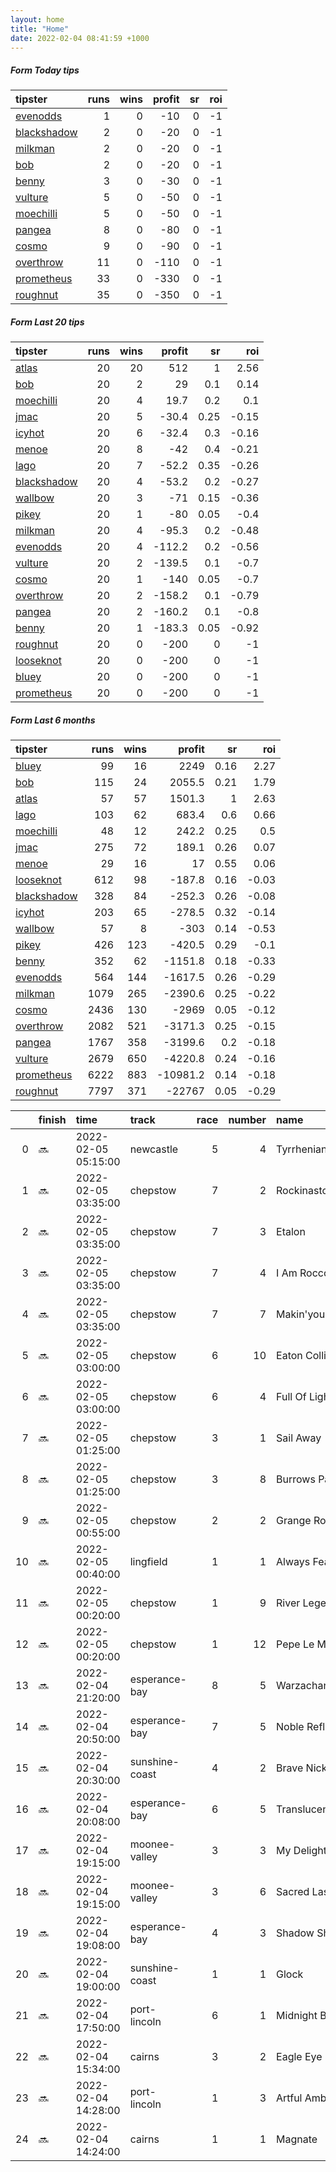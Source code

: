 ```yaml
---   
layout: home  
title: "Home"   
date: 2022-02-04 08:41:59 +1000  
---   
```



##### Form Today tips   

| tipster                                                         |   runs |   wins |   profit |   sr |   roi |
|:----------------------------------------------------------------|-------:|-------:|---------:|-----:|------:|
| [evenodds](https://mrwayneo.github.io/tips/evenodds.html)       |      1 |      0 |      -10 |    0 |    -1 |
| [blackshadow](https://mrwayneo.github.io/tips/blackshadow.html) |      2 |      0 |      -20 |    0 |    -1 |
| [milkman](https://mrwayneo.github.io/tips/milkman.html)         |      2 |      0 |      -20 |    0 |    -1 |
| [bob](https://mrwayneo.github.io/tips/bob.html)                 |      2 |      0 |      -20 |    0 |    -1 |
| [benny](https://mrwayneo.github.io/tips/benny.html)             |      3 |      0 |      -30 |    0 |    -1 |
| [vulture](https://mrwayneo.github.io/tips/vulture.html)         |      5 |      0 |      -50 |    0 |    -1 |
| [moechilli](https://mrwayneo.github.io/tips/moechilli.html)     |      5 |      0 |      -50 |    0 |    -1 |
| [pangea](https://mrwayneo.github.io/tips/pangea.html)           |      8 |      0 |      -80 |    0 |    -1 |
| [cosmo](https://mrwayneo.github.io/tips/cosmo.html)             |      9 |      0 |      -90 |    0 |    -1 |
| [overthrow](https://mrwayneo.github.io/tips/overthrow.html)     |     11 |      0 |     -110 |    0 |    -1 |
| [prometheus](https://mrwayneo.github.io/tips/prometheus.html)   |     33 |      0 |     -330 |    0 |    -1 |
| [roughnut](https://mrwayneo.github.io/tips/roughnut.html)       |     35 |      0 |     -350 |    0 |    -1 |

##### Form Last 20 tips   

| tipster                                                         |   runs |   wins |   profit |   sr |   roi |
|:----------------------------------------------------------------|-------:|-------:|---------:|-----:|------:|
| [atlas](https://mrwayneo.github.io/tips/atlas.html)             |     20 |     20 |    512   | 1    |  2.56 |
| [bob](https://mrwayneo.github.io/tips/bob.html)                 |     20 |      2 |     29   | 0.1  |  0.14 |
| [moechilli](https://mrwayneo.github.io/tips/moechilli.html)     |     20 |      4 |     19.7 | 0.2  |  0.1  |
| [jmac](https://mrwayneo.github.io/tips/jmac.html)               |     20 |      5 |    -30.4 | 0.25 | -0.15 |
| [icyhot](https://mrwayneo.github.io/tips/icyhot.html)           |     20 |      6 |    -32.4 | 0.3  | -0.16 |
| [menoe](https://mrwayneo.github.io/tips/menoe.html)             |     20 |      8 |    -42   | 0.4  | -0.21 |
| [lago](https://mrwayneo.github.io/tips/lago.html)               |     20 |      7 |    -52.2 | 0.35 | -0.26 |
| [blackshadow](https://mrwayneo.github.io/tips/blackshadow.html) |     20 |      4 |    -53.2 | 0.2  | -0.27 |
| [wallbow](https://mrwayneo.github.io/tips/wallbow.html)         |     20 |      3 |    -71   | 0.15 | -0.36 |
| [pikey](https://mrwayneo.github.io/tips/pikey.html)             |     20 |      1 |    -80   | 0.05 | -0.4  |
| [milkman](https://mrwayneo.github.io/tips/milkman.html)         |     20 |      4 |    -95.3 | 0.2  | -0.48 |
| [evenodds](https://mrwayneo.github.io/tips/evenodds.html)       |     20 |      4 |   -112.2 | 0.2  | -0.56 |
| [vulture](https://mrwayneo.github.io/tips/vulture.html)         |     20 |      2 |   -139.5 | 0.1  | -0.7  |
| [cosmo](https://mrwayneo.github.io/tips/cosmo.html)             |     20 |      1 |   -140   | 0.05 | -0.7  |
| [overthrow](https://mrwayneo.github.io/tips/overthrow.html)     |     20 |      2 |   -158.2 | 0.1  | -0.79 |
| [pangea](https://mrwayneo.github.io/tips/pangea.html)           |     20 |      2 |   -160.2 | 0.1  | -0.8  |
| [benny](https://mrwayneo.github.io/tips/benny.html)             |     20 |      1 |   -183.3 | 0.05 | -0.92 |
| [roughnut](https://mrwayneo.github.io/tips/roughnut.html)       |     20 |      0 |   -200   | 0    | -1    |
| [looseknot](https://mrwayneo.github.io/tips/looseknot.html)     |     20 |      0 |   -200   | 0    | -1    |
| [bluey](https://mrwayneo.github.io/tips/bluey.html)             |     20 |      0 |   -200   | 0    | -1    |
| [prometheus](https://mrwayneo.github.io/tips/prometheus.html)   |     20 |      0 |   -200   | 0    | -1    |

##### Form Last 6 months   

| tipster                                                         |   runs |   wins |   profit |   sr |   roi |
|:----------------------------------------------------------------|-------:|-------:|---------:|-----:|------:|
| [bluey](https://mrwayneo.github.io/tips/bluey.html)             |     99 |     16 |   2249   | 0.16 |  2.27 |
| [bob](https://mrwayneo.github.io/tips/bob.html)                 |    115 |     24 |   2055.5 | 0.21 |  1.79 |
| [atlas](https://mrwayneo.github.io/tips/atlas.html)             |     57 |     57 |   1501.3 | 1    |  2.63 |
| [lago](https://mrwayneo.github.io/tips/lago.html)               |    103 |     62 |    683.4 | 0.6  |  0.66 |
| [moechilli](https://mrwayneo.github.io/tips/moechilli.html)     |     48 |     12 |    242.2 | 0.25 |  0.5  |
| [jmac](https://mrwayneo.github.io/tips/jmac.html)               |    275 |     72 |    189.1 | 0.26 |  0.07 |
| [menoe](https://mrwayneo.github.io/tips/menoe.html)             |     29 |     16 |     17   | 0.55 |  0.06 |
| [looseknot](https://mrwayneo.github.io/tips/looseknot.html)     |    612 |     98 |   -187.8 | 0.16 | -0.03 |
| [blackshadow](https://mrwayneo.github.io/tips/blackshadow.html) |    328 |     84 |   -252.3 | 0.26 | -0.08 |
| [icyhot](https://mrwayneo.github.io/tips/icyhot.html)           |    203 |     65 |   -278.5 | 0.32 | -0.14 |
| [wallbow](https://mrwayneo.github.io/tips/wallbow.html)         |     57 |      8 |   -303   | 0.14 | -0.53 |
| [pikey](https://mrwayneo.github.io/tips/pikey.html)             |    426 |    123 |   -420.5 | 0.29 | -0.1  |
| [benny](https://mrwayneo.github.io/tips/benny.html)             |    352 |     62 |  -1151.8 | 0.18 | -0.33 |
| [evenodds](https://mrwayneo.github.io/tips/evenodds.html)       |    564 |    144 |  -1617.5 | 0.26 | -0.29 |
| [milkman](https://mrwayneo.github.io/tips/milkman.html)         |   1079 |    265 |  -2390.6 | 0.25 | -0.22 |
| [cosmo](https://mrwayneo.github.io/tips/cosmo.html)             |   2436 |    130 |  -2969   | 0.05 | -0.12 |
| [overthrow](https://mrwayneo.github.io/tips/overthrow.html)     |   2082 |    521 |  -3171.3 | 0.25 | -0.15 |
| [pangea](https://mrwayneo.github.io/tips/pangea.html)           |   1767 |    358 |  -3199.6 | 0.2  | -0.18 |
| [vulture](https://mrwayneo.github.io/tips/vulture.html)         |   2679 |    650 |  -4220.8 | 0.24 | -0.16 |
| [prometheus](https://mrwayneo.github.io/tips/prometheus.html)   |   6222 |    883 | -10981.2 | 0.14 | -0.18 |
| [roughnut](https://mrwayneo.github.io/tips/roughnut.html)       |   7797 |    371 | -22767   | 0.05 | -0.29 |

|    | finish   | time                | track          |   race |   number | name             |   odds | tipster            |
|---:|:---------|:--------------------|:---------------|-------:|---------:|:-----------------|-------:|:-------------------|
|  0 | :soon:   | 2022-02-05 05:15:00 | newcastle      |      5 |        4 | Tyrrhenian Sea   |   1.4  | milkman            |
|  1 | :soon:   | 2022-02-05 03:35:00 | chepstow       |      7 |        2 | Rockinastorm     |   6.5  | vulture,milkman    |
|  2 | :soon:   | 2022-02-05 03:35:00 | chepstow       |      7 |        3 | Etalon           |  17    | overthrow          |
|  3 | :soon:   | 2022-02-05 03:35:00 | chepstow       |      7 |        4 | I Am Rocco       |   5    | overthrow          |
|  4 | :soon:   | 2022-02-05 03:35:00 | chepstow       |      7 |        7 | Makin'yourmindup |  12    | overthrow          |
|  5 | :soon:   | 2022-02-05 03:00:00 | chepstow       |      6 |       10 | Eaton Collina    |   6.5  | vulture            |
|  6 | :soon:   | 2022-02-05 03:00:00 | chepstow       |      6 |        4 | Full Of Light    |   3.3  | evenodds,overthrow |
|  7 | :soon:   | 2022-02-05 01:25:00 | chepstow       |      3 |        1 | Sail Away        |   7    | overthrow          |
|  8 | :soon:   | 2022-02-05 01:25:00 | chepstow       |      3 |        8 | Burrows Park     |  17    | pangea             |
|  9 | :soon:   | 2022-02-05 00:55:00 | chepstow       |      2 |        2 | Grange Road      |   3.2  | overthrow          |
| 10 | :soon:   | 2022-02-05 00:40:00 | lingfield      |      1 |        1 | Always Fearless  |   2.5  | vulture            |
| 11 | :soon:   | 2022-02-05 00:20:00 | chepstow       |      1 |        9 | River Legend     |  34    | overthrow          |
| 12 | :soon:   | 2022-02-05 00:20:00 | chepstow       |      1 |       12 | Pepe Le Moko     |  15    | overthrow          |
| 13 | :soon:   | 2022-02-04 21:20:00 | esperance-bay  |      8 |        5 | Warzachantz      |   2.75 | moechilli          |
| 14 | :soon:   | 2022-02-04 20:50:00 | esperance-bay  |      7 |        5 | Noble Reflection |   4    | moechilli          |
| 15 | :soon:   | 2022-02-04 20:30:00 | sunshine-coast |      4 |        2 | Brave Nick       |   4.2  | pangea,blackshadow |
| 16 | :soon:   | 2022-02-04 20:08:00 | esperance-bay  |      6 |        5 | Translucent      |   6.5  | moechilli          |
| 17 | :soon:   | 2022-02-04 19:15:00 | moonee-valley  |      3 |        3 | My Delight       |   5    | pangea             |
| 18 | :soon:   | 2022-02-04 19:15:00 | moonee-valley  |      3 |        6 | Sacred Lass      |   7    | pangea             |
| 19 | :soon:   | 2022-02-04 19:08:00 | esperance-bay  |      4 |        3 | Shadow Shifter   |   4.4  | moechilli          |
| 20 | :soon:   | 2022-02-04 19:00:00 | sunshine-coast |      1 |        1 | Glock            |   5    | benny,pangea       |
| 21 | :soon:   | 2022-02-04 17:50:00 | port-lincoln   |      6 |        1 | Midnight Brawler |   4.8  | benny,pangea       |
| 22 | :soon:   | 2022-02-04 15:34:00 | cairns         |      3 |        2 | Eagle Eye Star   |   1.85 | overthrow          |
| 23 | :soon:   | 2022-02-04 14:28:00 | port-lincoln   |      1 |        3 | Artful Ambition  |   2.62 | benny,pangea       |
| 24 | :soon:   | 2022-02-04 14:24:00 | cairns         |      1 |        1 | Magnate          |   2.2  | vulture,moechilli  |